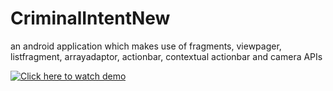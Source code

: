 # CriminalIntentNew
an android application which makes use of fragments, viewpager, listfragment, arrayadaptor, actionbar, contextual actionbar and camera APIs

[![Click here to watch demo](http://img.youtube.com/vi/tX8pKLPWdcg/0.jpg)](https://youtu.be/tX8pKLPWdcg)
